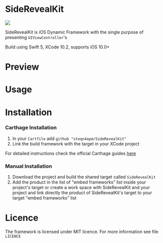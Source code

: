 # SideRevealKit
![](https://img.shields.io/badge/version-1.0-brightgreen.svg)

SideRevealKit is iOS Dynamic Framework with the single purpose of presenting `UIViewController`'s

Build using Swift 5, XCode 10.2, supports iOS 10.0+

# Preview

# Usage


# Installation

### Carthage Installation

1. In your `Cartfile` add `github "stoqn4opm/SideRevealKit"`
2. Link the build framework with the target in your XCode project

For detailed instructions check the official Carthage guides [here](https://github.com/Carthage/Carthage)

### Manual Installation

1. Download the project and build the shared target called `SideRevealKit`
2. Add the product in the list of "embed frameworks" list inside your project's target or create a work space with SideRevealKit and your project and link directly the product of SideRevealKit's target to your target "embed frameworks" list

# Licence

The framework is licensed under MIT licence. For more information see file `LICENCE`
